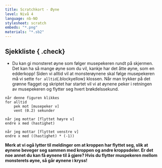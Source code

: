 ```yaml
---
title: Scratchkort - Øyne
level: Nivå 4
language: nb-NO
stylesheet: scratch
embeds: "*.png"
materials: "*.sb2"
---
```


## Sjekkliste { .check}

+ Du kan gi monsteret øyne som følger musepekeren rundt på skjermen. Det kan ha så mange øyne som du vil,  kankje har det åtte øyne, som en edderkopp! Siden vi alltid vil at monsterøynene skal følge musepekeren må vi sette `for alltid`{.blockyellow} klossen. Når man trykker på det grønne flagget og skriptet har startet vil vi at øynene peker i retningen av musepekeren og flytter seg hvert brøkdelssekund.

```blocks
når denne figuren klikkes
for alltid
	pek mot [musepeker v]
	vent (0.2) sekunder

når jeg mottar [flyttet høyre v]
endre x med (hastighet)

når jeg mottar [flyttet venstre v]
endre x med ((hastighet) * (-1))
```

**Merk at vi ogå lytter til meldinger om at kroppen har flyttet seg, slik at øynene beveger seg sammen med kroppen og andre kroppsdeler. Er det noe annet du kan få øynene til å gjøre? Hvis du flytter muspekeren mellom monsterets øyne, så går øynene i kryss!**
